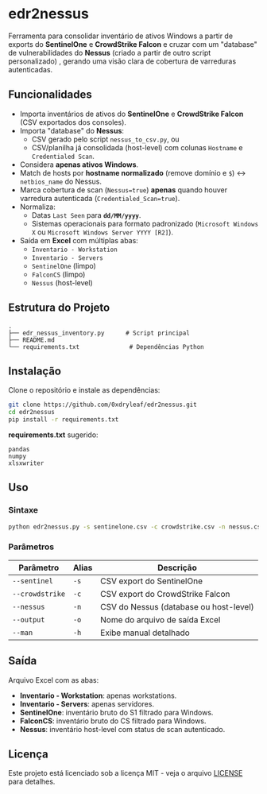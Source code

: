 # edr2nessus

Ferramenta para consolidar inventário de ativos Windows a partir de exports do **SentinelOne** e **CrowdStrike Falcon** e cruzar com um "database" de vulnerabilidades do **Nessus** (criado a partir de outro script personalizado) , gerando uma visão clara de cobertura de varreduras autenticadas.

## Funcionalidades

- Importa inventários de ativos do **SentinelOne** e **CrowdStrike Falcon** (CSV exportados dos consoles).
- Importa "database" do **Nessus**:
  - CSV gerado pelo script `nessus_to_csv.py`, ou
  - CSV/planilha já consolidada (host-level) com colunas `Hostname` e `Credentialed Scan`.
- Considera **apenas ativos Windows**.
- Match de hosts por **hostname normalizado** (remove domínio e `$`) ↔ `netbios_name` do Nessus.
- Marca cobertura de scan (`Nessus=true`) **apenas** quando houver varredura autenticada (`Credentialed_Scan=true`).
- Normaliza:
  - Datas `Last Seen` para **`dd/MM/yyyy`**.
  - Sistemas operacionais para formato padronizado (`Microsoft Windows X` ou `Microsoft Windows Server YYYY [R2]`).
- Saída em **Excel** com múltiplas abas:
  - `Inventario - Workstation`
  - `Inventario - Servers`
  - `SentinelOne` (limpo)
  - `FalconCS` (limpo)
  - `Nessus` (host-level)

## Estrutura do Projeto

```
.
├── edr_nessus_inventory.py      # Script principal
├── README.md
└── requirements.txt              # Dependências Python
```

## Instalação

Clone o repositório e instale as dependências:

```bash
git clone https://github.com/0xdryleaf/edr2nessus.git
cd edr2nessus
pip install -r requirements.txt
```

**requirements.txt** sugerido:
```
pandas
numpy
xlsxwriter
```

## Uso

### Sintaxe
```bash
python edr2nessus.py -s sentinelone.csv -c crowdstrike.csv -n nessus.csv -o output_file.xlsx
```

### Parâmetros
| Parâmetro               | Alias   | Descrição |
|-------------------------|---------|-----------|
| `--sentinel`            | `-s`  | CSV export do SentinelOne |
| `--crowdstrike`         | `-c`  | CSV export do CrowdStrike Falcon |
| `--nessus`              | `-n`  | CSV do Nessus (database ou host-level) |
| `--output`              | `-o`  | Nome do arquivo de saída Excel |
| `--man`                 | `-h`  | Exibe manual detalhado |


## Saída

Arquivo Excel com as abas:
- **Inventario - Workstation**: apenas workstations.
- **Inventario - Servers**: apenas servidores.
- **SentinelOne**: inventário bruto do S1 filtrado para Windows.
- **FalconCS**: inventário bruto do CS filtrado para Windows.
- **Nessus**: inventário host-level com status de scan autenticado.


## Licença
Este projeto está licenciado sob a licença MIT - veja o arquivo [LICENSE](LICENSE) para detalhes.
